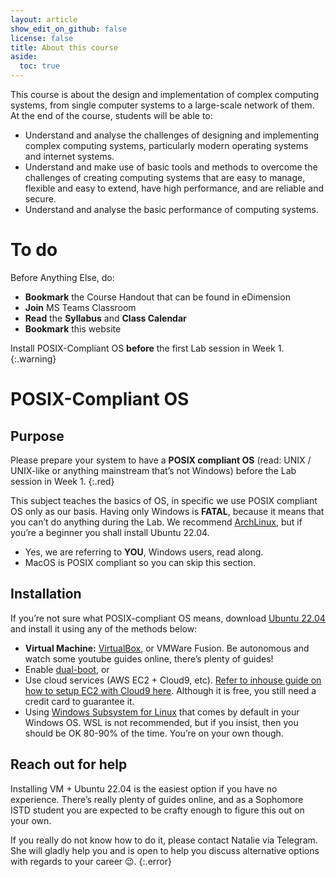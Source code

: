 ```yaml
---
layout: article
show_edit_on_github: false
license: false
title: About this course
aside:
  toc: true
---
```


This course is about the design and implementation of complex computing systems, from single computer systems to a large-scale network of them. At the end of the course, students will be able to:
* Understand and analyse the challenges of designing and implementing complex computing systems, particularly modern operating systems and internet systems. 
* Understand and make use of basic tools and methods to overcome the challenges of creating computing systems that are easy to manage, flexible and easy to extend, have high performance, and are reliable and secure.
* Understand and analyse the basic performance of computing systems.

# To do 
Before Anything Else, do:
* **Bookmark** the Course Handout that can be found in eDimension
* **Join** MS Teams Classroom
* **Read** the **Syllabus** and **Class Calendar**
* **Bookmark** this website
  
Install POSIX-Compliant OS **before** the first Lab session in Week 1. 
{:.warning}

# POSIX-Compliant OS
## Purpose
Please prepare your system to have a **POSIX compliant OS** (read: UNIX / UNIX-like or anything mainstream that’s not Windows) before the Lab session in Week 1.
{:.red}

This subject teaches the basics of OS, in specific we use POSIX compliant OS only as our basis. Having only Windows is **FATAL**, because it means that you can’t do anything during the Lab. We recommend [ArchLinux](https://archlinux.org), but if you’re a beginner you shall install Ubuntu 22.04. 
* Yes, we are referring to **YOU**, Windows users, read along. 
* MacOS is POSIX compliant so you can skip this section. 

## Installation
If you’re not sure what POSIX-compliant OS means, download [Ubuntu 22.04](https://ubuntu.com/download/desktop) and install it using any of the methods below:
* **Virtual Machine:** [VirtualBox](https://www.virtualbox.org), or VMWare Fusion. Be autonomous and watch some youtube guides online, there’s plenty of guides!
* Enable [dual-boot](https://www.xda-developers.com/dual-boot-windows-11-linux/), or
* Use cloud services (AWS EC2 + Cloud9, etc). [Refer to inhouse guide on how to setup EC2 with Cloud9 here](https://hackmd.io/6U8U5dYrSU2Ny-jBatAKiw).  Although it is free, you still need a credit card to guarantee it. 
* Using [Windows Subsystem for Linux](https://docs.microsoft.com/en-us/windows/wsl/install) that comes by default in your Windows OS. WSL is not recommended, but if you insist, then you should be OK 80-90% of the time. You’re on your own though. 



## Reach out for help
Installing VM + Ubuntu 22.04 is the easiest option if you have no experience. There’s really plenty of guides online, and as a Sophomore ISTD student you are expected to be crafty enough to figure this out on your own. 

If you really do not know how to do it, please contact Natalie via Telegram. She will gladly help you and is open to help you discuss alternative options with regards to your career 😉.
{:.error} 
